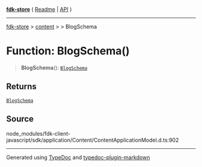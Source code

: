 [**fdk-store**](../../../README.md) ( [Readme](../../../README.md) \| [API](../../../API.md) )

---

[fdk-store](../../../API.md) > [content](../../README.md) > [<internal>](../README.md) > BlogSchema

# Function: BlogSchema()

> **BlogSchema**(): [`BlogSchema`](../type-aliases/type-alias.BlogSchema.md)

## Returns

[`BlogSchema`](../type-aliases/type-alias.BlogSchema.md)

## Source

node_modules/fdk-client-javascript/sdk/application/Content/ContentApplicationModel.d.ts:902

---

Generated using [TypeDoc](https://typedoc.org/) and [typedoc-plugin-markdown](https://www.npmjs.com/package/typedoc-plugin-markdown)
